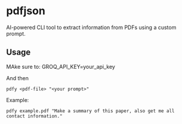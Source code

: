 # pdfjson

AI-powered CLI tool to extract information from PDFs using a custom prompt.

## Usage

MAke sure to: GROQ_API_KEY=your_api_key

And then

```
pdfy <pdf-file> "<your prompt>"
```

Example:

```
pdfy example.pdf "Make a summary of this paper, also get me all contact information."
```

